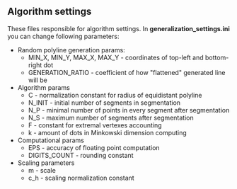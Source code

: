 ## Algorithm settings
These files responsible for algorithm settings. In **generalization_settings.ini** you can change following parameters:
- Random polyline generation params:
  - MIN_X, MIN_Y, MAX_X, MAX_Y - coordinates of top-left and bottom-right dot
  - GENERATION_RATIO - coefficient of how "flattened" generated line will be
- Algorithm params
    - C - normalization constant for radius of equidistant polyline
    - N_INIT - initial number of segments in segmentation
    - N_P - minimal number of points in every segment after segmentation
    - N_S - maximum number of segments after segmentation
    - F - constant for extremal vertexes accounting
    - k - amount of dots in Minkowski dimension computing 
- Computational params
    - EPS - accuracy of floating point computation
    - DIGITS_COUNT - rounding constant
- Scaling parameters
    - m - scale
    - c_h - scaling normalization constant